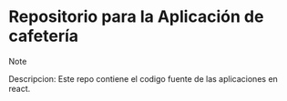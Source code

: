 # Repositorio para la Aplicación de cafetería

> [!NOTE]
> Descripcion:
> Este repo contiene el codigo fuente de las aplicaciones en react.


